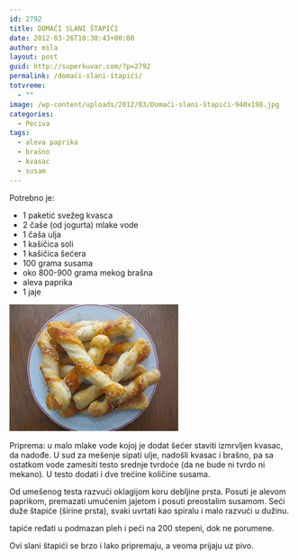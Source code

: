 ```yaml
---
id: 2792
title: DOMAĆI SLANI ŠTAPIĆI
date: 2012-03-26T10:30:43+00:00
author: mila
layout: post
guid: http://superkuvar.com/?p=2792
permalink: /domaći-slani-štapići/
totvreme:
  - ""
image: /wp-content/uploads/2012/03/Domaći-slani-štapići-940x198.jpg
categories:
  - Peciva
tags:
  - aleva paprika
  - brašno
  - kvasac
  - susam
---
```

Potrebno je:

  * 1 paketić svežeg kvasca
  * 2 čaše (od jogurta) mlake vode
  * 1 čaša ulja
  * 1 kašičica soli
  * 1 kašičica šećera
  * 100 grama susama
  * oko 800-900 grama mekog brašna
  * aleva paprika
  * 1 jaje

<img class="alignnone size-medium wp-image-2793" title="Domaći slani štapići" src="/wp-content/uploads/2012/03/Domaći-slani-štapići-300x225.jpg" alt="" width="300" height="225" /> 

Priprema: u malo mlake vode kojoj je dodat šećer staviti izmrvljen kvasac, da nadođe. U sud za mešenje sipati ulje, nadošli kvasac i brašno, pa sa ostatkom vode zamesiti testo srednje tvrdoće (da ne bude ni tvrdo ni mekano). U testo dodati i dve trećine količine susama.

Od umešenog testa razvući oklagijom koru debljine prsta. Posuti je alevom paprikom, premazati umućenim jajetom i posuti preostalim susamom. Seći duže štapiće (širine prsta), svaki uvrtati kao spiralu i malo razvući u dužinu.

 tapiće ređati u podmazan pleh i peći na 200 stepeni, dok ne porumene.

Ovi slani štapići se brzo i lako pripremaju, a veoma prijaju uz pivo.